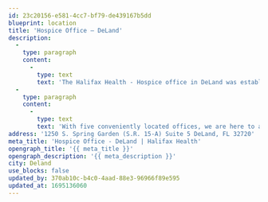 ```yaml
---
id: 23c20156-e581-4cc7-bf79-de439167b5dd
blueprint: location
title: 'Hospice Office – DeLand'
description:
  -
    type: paragraph
    content:
      -
        type: text
        text: 'The Halifax Health - Hospice office in DeLand was established to assist residents of West Volusia County in navigating through the end-of-life decision making process.'
  -
    type: paragraph
    content:
      -
        type: text
        text: 'With five conveniently located offices, we are here to assist patients and families throughout Volusia, Flagler, Orange and Osceola counties.'
address: '1250 S. Spring Garden (S.R. 15-A) Suite 5 DeLand, FL 32720'
meta_title: 'Hospice Office - DeLand | Halifax Health'
opengraph_title: '{{ meta_title }}'
opengraph_description: '{{ meta_description }}'
city: Deland
use_blocks: false
updated_by: 370ab10c-b4c0-4aad-88e3-96966f89e595
updated_at: 1695136060
---
```

